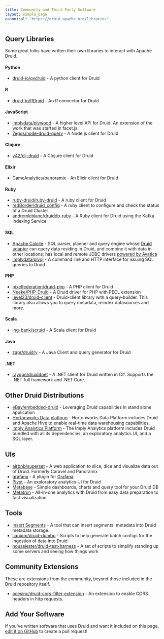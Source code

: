 ```yaml
---
title: Community and Third Party Software
layout: simple_page
canonical: 'https://druid.apache.org/libraries'
---
```


Query Libraries
---------------

Some great folks have written their own libraries to interact with Apache Druid.

#### Python

* [druid-io/pydruid](https://github.com/druid-io/pydruid) - A python client for Druid

#### R

* [druid-io/RDruid](https://github.com/druid-io/RDruid) - An R connector for Druid

#### JavaScript

* [implydata/plywood](https://github.com/implydata/plywood) - A higher level API for Druid. An extension of the work that was started in facet.js.
* [7eggs/node-druid-query](https://github.com/7eggs/node-druid-query) - A Node.js client for Druid

#### Clojure

* [y42/clj-druid](https://github.com/y42/clj-druid) - A Clojure client for Druid

#### Elixir

* [GameAnalytics/panoramix](https://github.com/GameAnalytics/panoramix) - An Elixir client for Druid

#### Ruby

* [ruby-druid/ruby-druid](https://github.com/ruby-druid/ruby-druid) - A ruby client for Druid
* [redBorder/druid_config](https://github.com/redBorder/druid_config) - A ruby client to configure and check the status of a Druid Cluster
* [andremleblanc/druiddb-ruby](https://github.com/andremleblanc/druiddb-ruby) - A Ruby client for Druid using the Kafka Indexing Service

#### SQL

* [Apache Calcite](http://calcite.apache.org/) - SQL parser, planner and query engine whose [Druid adapter](http://calcite.apache.org/docs/druid_adapter.html) can query data residing in Druid, and combine it with data in other locations; has local and remote JDBC drivers [powered by Avatica](http://calcite.apache.org/avatica/)
* [implydata/plyql](https://github.com/implydata/plyql) - A command line and HTTP interface for issuing SQL queries to Druid

#### PHP

* [pixelfederation/druid-php](https://github.com/pixelfederation/druid-php) - A PHP client for Druid
* [Neeke/PHP-Druid](https://github.com/Neeke/PHP-Druid) - A Druid driver for PHP with PECL extension
* [level23/druid-client](https://github.com/level23/druid-client) - Druid-client library with a query-builder. This library also allows you to query metadata, reindex datasources and more. 

#### Scala

* [ing-bank/scruid](https://github.com/ing-bank/scruid) - A Scala client for Druid

#### Java

* [zapr/druidry](https://github.com/zapr-oss/druidry) - A Java Client and query generator for Druid

#### .NET

* [raygun/druid4net](https://github.com/MindscapeHQ/druid4net) - A .NET client for Druid written in C#. Supports the .NET full framework and .NET Core.

Other Druid Distributions
-------------------------
* [eBay/embedded-druid](https://github.com/eBay/embedded-druid) - Leveraging Druid capabilities in stand alone application
* [Hortonworks Data platform](https://www.cloudera.com/products/hdp.html) - Hortonworks Data Platform includes Druid and Apache Hive to enable real-time data warehousing capabilities.   
* [Imply Analytics Platform](http://imply.io/download) - The Imply Analytics platform includes Druid bundled with all its dependencies, an exploratory analytics UI, and a SQL layer.

UIs
---

* [airbnb/superset](https://github.com/airbnb/superset) - A web application to slice, dice and visualize data out of Druid. Formerly Caravel and Panoramix
* [grafana](https://github.com/Quantiply/grafana-plugins/tree/master/features/druid) - A plugin for [Grafana](http://grafana.org/)
* [Pivot](https://github.com/implydata/pivot) - An exploratory analytics UI for Druid
* [Metabase](https://github.com/metabase/metabase) - Simple dashboards, charts and query tool for your Druid DB
* [Metatron](https://github.com/metatron-app/metatron-discovery) - All-in-one analytics with Druid from easy data preparation to fast visualization

Tools
-----

* [Insert Segments](/docs/latest/operations/insert-segment-to-db.html) - A tool that can insert segments' metadata into Druid metadata storage.
* [liquidm/druid-dumbo](https://github.com/liquidm/druid-dumbo) - Scripts to help generate batch configs for the ingestion of data into Druid
* [housejester/druid-test-harness](https://github.com/housejester/druid-test-harness) - A set of scripts to simplify standing up some servers and seeing how things work

Community Extensions
--------------------

These are extensions from the community, beyond those included in the Druid repository itself.

* [acesinc/druid-cors-filter-extension](https://github.com/acesinc/druid-cors-filter-extension) - An extension to enable CORS headers in http requests.

Add Your Software
-----------------

If you've written software that uses Druid and want it included on this page,
[edit it on GitHub](https://github.com/apache/druid-website-src/blob/master/libraries.md) to create a pull request!
